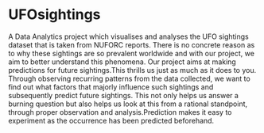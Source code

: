 # UFOsightings
A Data Analytics project which visualises and analyses the UFO sightings dataset that is taken from NUFORC reports.
There is no concrete reason as to why these
sightings are so prevalent worldwide and with
our project, we aim to better understand this phenomena.
Our project aims at making predictions for future sightings.This thrills us just as much as it does to
you. Through observing recurring patterns from
the data collected, we want to find out what
factors that majorly influence such sightings and
subsequently predict future sightings. This not
only helps us answer a burning question but also
helps us look at this from a rational standpoint,
through proper observation and
analysis.Prediction makes it easy to experiment
as the occurrence has been predicted beforehand.

